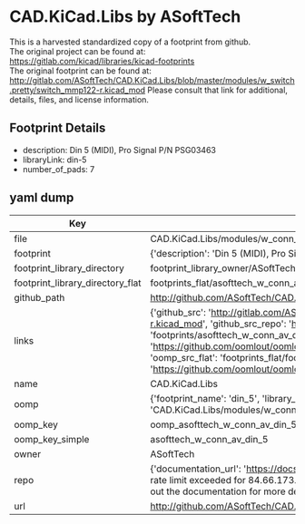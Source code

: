 # CAD.KiCad.Libs by ASoftTech  
This is a harvested standardized copy of a footprint from github.  
The original project can be found at:  
https://gitlab.com/kicad/libraries/kicad-footprints  
The original footprint can be found at:
http://gitlab.com/ASoftTech/CAD.KiCad.Libs/blob/master/modules/w_switch.pretty/switch_mmp122-r.kicad_mod
Please consult that link for additional, details, files, and license information.  
## Footprint Details
* description: Din 5 (MIDI), Pro Signal P/N PSG03463  
* libraryLink: din-5  
* number_of_pads: 7  
## yaml dump  
| Key | Value |  
| --- | --- |  
| file | CAD.KiCad.Libs/modules/w_conn_av.pretty/din-5.kicad_mod |  
| footprint | {'description': 'Din 5 (MIDI), Pro Signal P/N PSG03463', 'libraryLink': 'din-5', 'number_of_pads': 7} |  
| footprint_library_directory | footprint_library_owner/ASoftTech_CAD.KiCad.Libs |  
| footprint_library_directory_flat | footprints_flat/asofttech_w_conn_av_din_5/working |  
| github_path | http://github.com/ASoftTech/CAD.KiCad.Libs/blob/master/modules/w_conn_av.pretty/din-5.kicad_mod |  
| links | {'github_src': 'http://gitlab.com/ASoftTech/CAD.KiCad.Libs/blob/master/modules/w_switch.pretty/switch_mmp122-r.kicad_mod', 'github_src_repo': 'https://gitlab.com/kicad/libraries/kicad-footprints', 'oomp_bot': 'footprints/asofttech_w_conn_av_din_5/working', 'oomp_bot_github': 'https://github.com/oomlout/oomlout_oomp_footprint_bot/tree/main/footprints/asofttech_w_conn_av_din_5/working', 'oomp_src_flat': 'footprints_flat/footprints_flat/asofttech_w_conn_av_din_5/working', 'oomp_src_flat_github': 'https://github.com/oomlout/oomlout_oomp_footprint_src/tree/main/footprints_flat/asofttech_w_conn_av_din_5/working'} |  
| name | CAD.KiCad.Libs |  
| oomp | {'footprint_name': 'din_5', 'library_name': 'w_conn_av', 'original_filename': 'CAD.KiCad.Libs/modules/w_conn_av.pretty/din-5.kicad_mod', 'owner_name': 'asofttech'} |  
| oomp_key | oomp_asofttech_w_conn_av_din_5 |  
| oomp_key_simple | asofttech_w_conn_av_din_5 |  
| owner | ASoftTech |  
| repo | {'documentation_url': 'https://docs.github.com/rest/overview/resources-in-the-rest-api#rate-limiting', 'message': "API rate limit exceeded for 84.66.173.59. (But here's the good news: Authenticated requests get a higher rate limit. Check out the documentation for more details.)"} |  
| url | http://github.com/ASoftTech/CAD.KiCad.Libs |  

